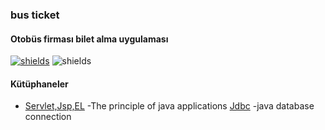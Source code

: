 ### bus ticket

#### Otobüs firması bilet alma uygulaması

[![shields](https://img.shields.io/badge/made%20with-bootstrap-blue?logo=bootstrap&style=for-the-badge&logoColor=white)](https://bootstrap.com) ![shields](https://img.shields.io/badge/License-apache-green.svg?logo=read-the-docs&style=for-the-badge&logoColor=white)

#### Kütüphaneler

* [Servlet,Jsp,EL](https://jcp.org/en/jsr/detail?id=315) -The principle of java applications
[Jdbc](https://github.com/pgjdbc) -java database connection
